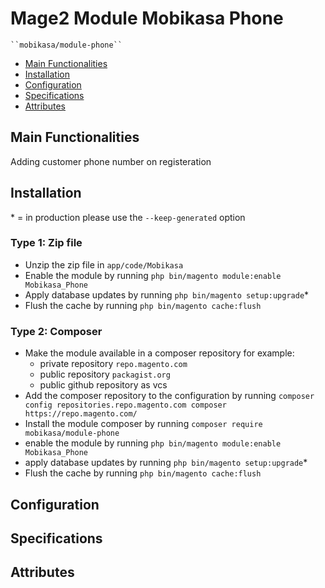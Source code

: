 # Mage2 Module Mobikasa Phone

    ``mobikasa/module-phone``

 - [Main Functionalities](#markdown-header-main-functionalities)
 - [Installation](#markdown-header-installation)
 - [Configuration](#markdown-header-configuration)
 - [Specifications](#markdown-header-specifications)
 - [Attributes](#markdown-header-attributes)


## Main Functionalities
Adding customer phone number on registeration

## Installation
\* = in production please use the `--keep-generated` option

### Type 1: Zip file

 - Unzip the zip file in `app/code/Mobikasa`
 - Enable the module by running `php bin/magento module:enable Mobikasa_Phone`
 - Apply database updates by running `php bin/magento setup:upgrade`\*
 - Flush the cache by running `php bin/magento cache:flush`

### Type 2: Composer

 - Make the module available in a composer repository for example:
    - private repository `repo.magento.com`
    - public repository `packagist.org`
    - public github repository as vcs
 - Add the composer repository to the configuration by running `composer config repositories.repo.magento.com composer https://repo.magento.com/`
 - Install the module composer by running `composer require mobikasa/module-phone`
 - enable the module by running `php bin/magento module:enable Mobikasa_Phone`
 - apply database updates by running `php bin/magento setup:upgrade`\*
 - Flush the cache by running `php bin/magento cache:flush`


## Configuration




## Specifications




## Attributes



